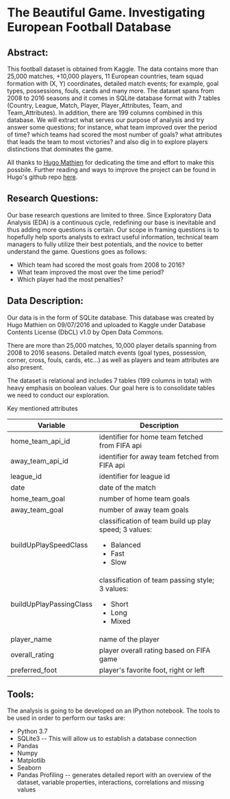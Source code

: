 # The Beautiful Game. Investigating European Football Database

## Abstract:
This football dataset is obtained from Kaggle. The data contains more than 25,000 matches, +10,000 players, 11 European countries, team squad formation with (X, Y) coordinates, detailed match events; for example, goal types, possessions, fouls, cards and many more. The dataset spans from 2008 to 2016 seasons and it comes in SQLite database format with 7 tables (Country, League, Match, Player, Player_Attributes, Team, and Team_Attributes). In addition, there are 199 columns combined in this database. We will extract what serves our purpose of analysis and try answer some questions; for instance, what team improved over the period of time? which teams had scored the most number of goals? what attributes that leads the team to most victories? and also dig in to explore players distinctions that dominates the game.

All thanks to [Hugo Mathien](https://www.kaggle.com/hugomathien) for dedicating the time and effort to make this possbile. Further reading and ways to improve the project can be found in Hugo's github repo [here](https://github.com/hugomathien/football-data-collection).

## Research Questions:
Our base research questions are limited to three. Since Exploratory Data Analysis (EDA) is a continuous cycle, redefining our base is inevitable and thus adding more questions is certain. Our scope in framing questions is to hopefully help sports analysts to extract useful information, technical team managers to fully utilize their best potentials, and the novice to better understand the game. Questions goes as follows:

- Which team had scored the most goals from 2008 to 2016?
- What team improved the most over the time period?
- Which player had the most penalties?
    

## Data Description:
Our data is in the form of SQLite database. This database was created by Hugo Mathien on 09/07/2016 and uploaded to Kaggle under Database Contents License (DbCL) v1.0 by Open Data Commons. 

There are more than 25,000 matches, 10,000 player details spanning from 2008 to 2016 seasons. Detailed match events (goal types, possession, corner, cross, fouls, cards, etc...) as well as players and team attributes are also present.

The dataset is relational and includes 7 tables (199 columns in total) with heavy emphasis on boolean values. Our goal here is to consolidate tables we need to conduct our exploration.

Key mentioned attributes

| Variable | Description |
| -   | - |
| home_team_api_id | identifier for home team fetched from FIFA api |
| away_team_api_id | identifier for away team fetched from FIFA api |
| league_id | identifier for league id |
| date | date of the match |
| home_team_goal | number of home team goals |
| away_team_goal | number of away team goals |
| buildUpPlaySpeedClass | classification of team build up play speed; 3 values: <ul><li>Balanced</li><li>Fast</li><li>Slow</li></ul> |
| buildUpPlayPassingClass | classification of team passing style; 3 values: <ul><li>Short</li><li>Long</li><li>Mixed</li></ul> |
| player_name| name of the player | 
| overall_rating | player overall rating based on FIFA game |
| preferred_foot | player's favorite foot, right or left |


## Tools:
The analysis is going to be developed on an IPython notebook. The tools to be used in order to perform our tasks are:

- Python 3.7
- SQLite3 -- This will allow us to establish a database connection
- Pandas
- Numpy
- Matplotlib
- Seaborn
- Pandas Profiling -- generates detailed report with an overview of the dataset, variable properties, interactions, correlations and missing values

